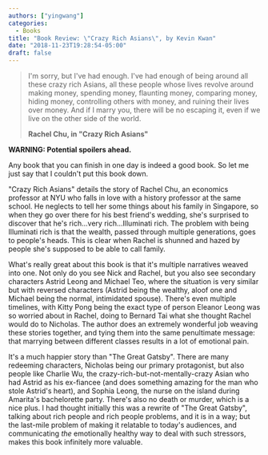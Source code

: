 ```yaml
---
authors: ["yingwang"]
categories:
  - Books
title: "Book Review: \"Crazy Rich Asians\", by Kevin Kwan"
date: "2018-11-23T19:28:54-05:00"
draft: false
---
```


> I'm sorry, but I've had enough. I've had enough of being around all these
> crazy rich Asians, all these people whose lives revolve around making money,
> spending money, flaunting money, comparing money, hiding money, controlling
> others with money, and ruining their lives over money. And if I marry you,
> there will be no escaping it, even if we live on the other side of the world.
>
> **Rachel Chu, in "Crazy Rich Asians"**

**WARNING: Potential spoilers ahead.**

Any book that you can finish in one day is indeed a good book. So let me just
say that I couldn't put this book down.

"Crazy Rich Asians" details the story of Rachel Chu, an economics professor at
NYU who falls in love with a history professor at the same school. He neglects
to tell her some things about his family in Singapore, so when they go over
there for his best friend's wedding, she's surprised to discover that he's
rich...very rich...Illuminati rich. The problem with being Illuminati rich is
that the wealth, passed through multiple generations, goes to people's heads.
This is clear when Rachel is shunned and hazed by people she's supposed to be
able to call family.

What's really great about this book is that it's multiple narratives weaved into
one. Not only do you see Nick and Rachel, but you also see secondary characters
Astrid Leong and Michael Teo, where the situation is very similar but with
reversed characters (Astrid being the wealthy, aloof one and Michael being the
normal, intimidated spouse). There's even multiple timelines, with Kitty Pong
being the exact type of person Eleanor Leong was so worried about in Rachel,
doing to Bernard Tai what she thought Rachel would do to Nicholas. The author
does an extremely wonderful job weaving these stories together, and tying them
into the same penultimate message: that marrying between different classes
results in a lot of emotional pain.

It's a much happier story than "The Great Gatsby". There are many redeeming
characters, Nicholas being our primary protagonist, but also people like Charlie
Wu, the crazy-rich-but-not-mentally-crazy Asian who had Astrid as his ex-fiancee
(and does something amazing for the man who stole Astrid's heart), and Sophia
Leong, the nurse on the island during Amarita's bachelorette party. There's also
no death or murder, which is a nice plus. I had thought initially this was a
rewrite of "The Great Gatsby", talking about rich people and rich people
problems, and it is in a way; but the last-mile problem of making it relatable
to today's audiences, and communicating *the* emotionally healthy way to deal
with such stressors, makes this book infinitely more valuable.
